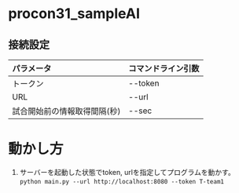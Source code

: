 # procon31_sampleAI

## 接続設定

| パラメータ |  コマンドライン引数 |
| :--- |  :--- |
| トークン | --token |
| URL |  --url |
| 試合開始前の情報取得間隔(秒) | --sec |

# 動かし方
1. サーバーを起動した状態でtoken, urlを指定してプログラムを動かす。 `python main.py --url http://localhost:8080 --token T-team1`